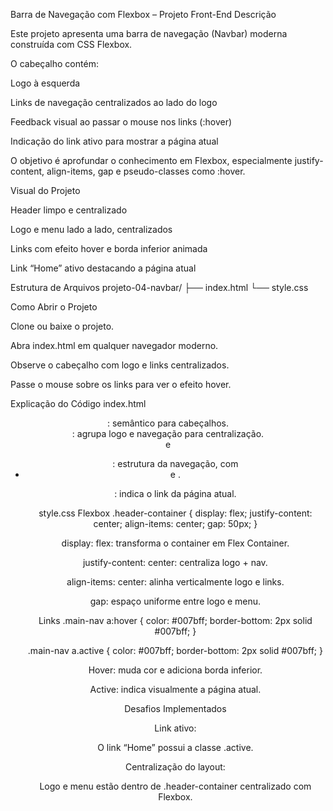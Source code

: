 Barra de Navegação com Flexbox – Projeto Front-End
Descrição

Este projeto apresenta uma barra de navegação (Navbar) moderna construída com CSS Flexbox.

O cabeçalho contém:

Logo à esquerda

Links de navegação centralizados ao lado do logo

Feedback visual ao passar o mouse nos links (:hover)

Indicação do link ativo para mostrar a página atual

O objetivo é aprofundar o conhecimento em Flexbox, especialmente justify-content, align-items, gap e pseudo-classes como :hover.

Visual do Projeto

Header limpo e centralizado

Logo e menu lado a lado, centralizados

Links com efeito hover e borda inferior animada

Link “Home” ativo destacando a página atual

Estrutura de Arquivos
projeto-04-navbar/
├── index.html
└── style.css

Como Abrir o Projeto

Clone ou baixe o projeto.

Abra index.html em qualquer navegador moderno.

Observe o cabeçalho com logo e links centralizados.

Passe o mouse sobre os links para ver o efeito hover.

Explicação do Código
index.html

<header>: semântico para cabeçalhos.

<div class="header-container">: agrupa logo e navegação para centralização.

<nav> e <ul>: estrutura da navegação, com <li> e <a>.

<a class="active">: indica o link da página atual.

style.css
Flexbox
.header-container {
    display: flex;
    justify-content: center;
    align-items: center;
    gap: 50px;
}


display: flex: transforma o container em Flex Container.

justify-content: center: centraliza logo + nav.

align-items: center: alinha verticalmente logo e links.

gap: espaço uniforme entre logo e menu.

Links
.main-nav a:hover {
    color: #007bff;
    border-bottom: 2px solid #007bff;
}

.main-nav a.active {
    color: #007bff;
    border-bottom: 2px solid #007bff;
}


Hover: muda cor e adiciona borda inferior.

Active: indica visualmente a página atual.

Desafios Implementados

Link ativo:

O link “Home” possui a classe .active.

Centralização do layout:

Logo e menu estão dentro de .header-container centralizado com Flexbox.